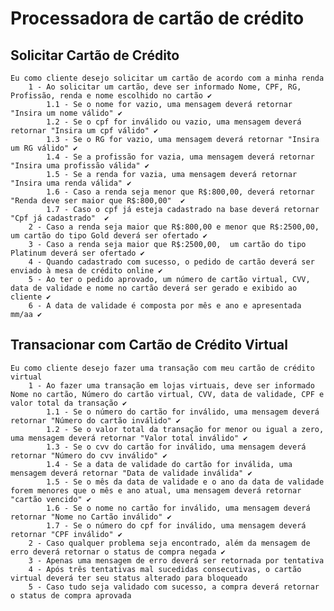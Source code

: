 ﻿# Processadora de cartão de crédito

## Solicitar Cartão de Crédito
	Eu como cliente desejo solicitar um cartão de acordo com a minha renda
		1 - Ao solicitar um cartão, deve ser informado Nome, CPF, RG, Profissão, renda e nome escolhido no cartão ✔
			1.1 - Se o nome for vazio, uma mensagem deverá retornar "Insira um nome válido" ✔
			1.2 - Se o cpf for inválido ou vazio, uma mensagem deverá retornar "Insira um cpf válido" ✔
			1.3 - Se o RG for vazio, uma mensagem deverá retornar "Insira um RG válido" ✔
			1.4 - Se a profissão for vazia, uma mensagem deverá retornar "Insira uma profissão válida" ✔
			1.5 - Se a renda for vazia, uma mensagem deverá retornar "Insira uma renda válida" ✔
			1.6 - Caso a renda seja menor que R$:800,00, deverá retornar "Renda deve ser maior que R$:800,00"  ✔
			1.7 - Caso o cpf já esteja cadastrado na base deverá retornar "Cpf já cadastrado"  ✔
		2 - Caso a renda seja maior que R$:800,00 e menor que R$:2500,00, um cartão do tipo Gold deverá ser ofertado ✔
		3 - Caso a renda seja maior que R$:2500,00,  um cartão do tipo Platinum deverá ser ofertado ✔
		4 - Quando cadastrado com sucesso, o pedido de cartão deverá ser enviado à mesa de crédito online ✔
		5 - Ao ter o pedido aprovado, um número de cartão virtual, CVV, data de validade e nome no cartão deverá ser gerado e exibido ao cliente ✔
		6 - A data de validade é composta por mês e ano e apresentada mm/aa ✔

## Transacionar com Cartão de Crédito Virtual
	Eu como cliente desejo fazer uma transação com meu cartão de crédito virtual
		1 - Ao fazer uma transação em lojas virtuais, deve ser informado Nome no cartão, Número do cartão virtual, CVV, data de validade, CPF e valor total da transação ✔
			1.1 - Se o número do cartão for inválido, uma mensagem deverá retornar "Número do cartão inválido" ✔
			1.2 - Se o valor total da transação for menor ou igual a zero, uma mensagem deverá retornar "Valor total inválido" ✔
			1.3 - Se o cvv do cartão for inválido, uma mensagem deverá retornar "Número do cvv inválido" ✔
			1.4 - Se a data de validade do cartão for inválida, uma mensagem deverá retornar "Data de validade inválida" ✔
			1.5 - Se o mês da data de validade e o ano da data de validade forem menores que o mês e ano atual, uma mensagem deverá retornar "cartão vencido" ✔
			1.6 - Se o nome no cartão for inválido, uma mensagem deverá retornar "Nome no Cartão inválido" ✔
			1.7 - Se o número do cpf for inválido, uma mensagem deverá retornar "CPF inválido" ✔
		2 - Caso qualquer problema seja encontrado, além da mensagem de erro deverá retornar o status de compra negada ✔
		3 - Apenas uma mensagem de erro deverá ser retornada por tentativa
		4 - Após três tentativas mal sucedidas consecutivas, o cartão virtual deverá ter seu status alterado para bloqueado
		5 - Caso tudo seja validado com sucesso, a compra deverá retornar o status de compra aprovada